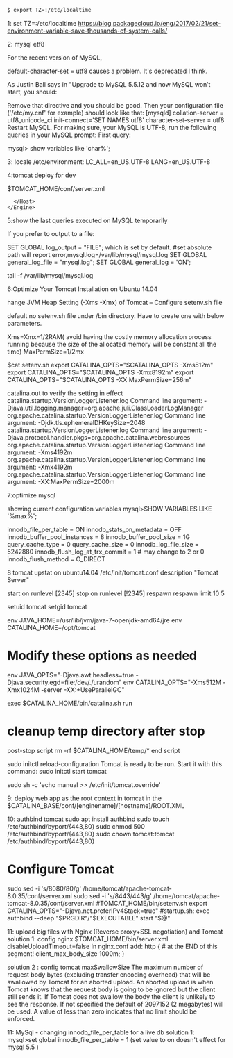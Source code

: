 ```sh
$ export TZ=:/etc/localtime
```

1: set TZ=:/etc/localtime
                https://blog.packagecloud.io/eng/2017/02/21/set-environment-variable-save-thousands-of-system-calls/
                
2: mysql etf8 

For the recent version of MySQL,

default-character-set = utf8
causes a problem. It's deprecated I think.

As Justin Ball says in "Upgrade to MySQL 5.5.12 and now MySQL won’t start, you should:

Remove that directive and you should be good.
Then your configuration file ('/etc/my.cnf' for example) should look like that:
[mysqld]
collation-server = utf8_unicode_ci
init-connect='SET NAMES utf8'
character-set-server = utf8
Restart MySQL.
For making sure, your MySQL is UTF-8, run the following queries in your MySQL prompt:
First query:

 mysql> show variables like 'char%';
 
 
 3: locale 
 /etc/environment:
LC_ALL=en_US.UTF-8
LANG=en_US.UTF-8


4:tomcat deploy for dev

$TOMCAT_HOME/conf/server.xml
<!--   
	    <Context path="/etender" docBase="c:/WebRoot">
        </Context>
        -->
	  </Host>
    </Engine>
  </Service>
</Server>


5:show the last queries executed on MySQL temporarily

If you prefer to output to a file:

SET GLOBAL log_output = "FILE"; which is set by default.
#set absolute path will report error,mysql.log=/var/lib/mysql/mysql.log
SET GLOBAL general_log_file = "mysql.log";
SET GLOBAL general_log = 'ON';

tail -f /var/lib/mysql/mysql.log


6:Optimize Your Tomcat Installation on Ubuntu 14.04

hange JVM Heap Setting (-Xms -Xmx) of Tomcat – Configure setenv.sh file 

default no setenv.sh file under /bin directory. Have to create one with below parameters.

Xms=Xmx=1/2RAM( avoid having the costly memory allocation process running because the size of 
                the allocated memory will be constant all the time)
MaxPermSize=1/2mx

$cat setenv.sh
export CATALINA_OPTS="$CATALINA_OPTS -Xms512m"
export CATALINA_OPTS="$CATALINA_OPTS -Xmx8192m"
export CATALINA_OPTS="$CATALINA_OPTS -XX:MaxPermSize=256m"

catalina.out to verify the setting in effect
catalina.startup.VersionLoggerListener.log Command line argument: -Djava.util.logging.manager=org.apache.juli.ClassLoaderLogManager
org.apache.catalina.startup.VersionLoggerListener.log Command line argument: -Djdk.tls.ephemeralDHKeySize=2048
catalina.startup.VersionLoggerListener.log Command line argument: -Djava.protocol.handler.pkgs=org.apache.catalina.webresources
org.apache.catalina.startup.VersionLoggerListener.log Command line argument: -Xms4192m
org.apache.catalina.startup.VersionLoggerListener.log Command line argument: -Xmx4192m
org.apache.catalina.startup.VersionLoggerListener.log Command line argument: -XX:MaxPermSize=2000m

7:optimize mysql

showing current configuration variables
mysql>SHOW VARIABLES LIKE '%max%';  


innodb_file_per_table = ON
innodb_stats_on_metadata = OFF
innodb_buffer_pool_instances = 8
innodb_buffer_pool_size = 1G
query_cache_type = 0
query_cache_size = 0
innodb_log_file_size = 5242880
innodb_flush_log_at_trx_commit = 1 # may change to 2 or 0
innodb_flush_method = O_DIRECT



8  tomcat upstat on ubuntu14.04
/etc/init/tomcat.conf
description "Tomcat Server"

  start on runlevel [2345]
  stop on runlevel [!2345]
  respawn
  respawn limit 10 5

  setuid tomcat
  setgid tomcat

  env JAVA_HOME=/usr/lib/jvm/java-7-openjdk-amd64/jre
  env CATALINA_HOME=/opt/tomcat

  # Modify these options as needed
  env JAVA_OPTS="-Djava.awt.headless=true -Djava.security.egd=file:/dev/./urandom"
  env CATALINA_OPTS="-Xms512M -Xmx1024M -server -XX:+UseParallelGC"

  exec $CATALINA_HOME/bin/catalina.sh run

  # cleanup temp directory after stop
  post-stop script
    rm -rf $CATALINA_HOME/temp/*
  end script
  
  sudo initctl reload-configuration
Tomcat is ready to be run. Start it with this command:
sudo initctl start tomcat


sudo sh -c 'echo manual >> /etc/init/tomcat.override'


9: deploy web app as the root context in tomcat
   in the $CATALINA_BASE/conf/[enginename]/[hostname]/ROOT.XML
   <?xml version="1.0" encoding="UTF-8"?>
   <Context
      docBase="/opt/WebRoot"
      path=""    
   />


10: authbind tomcat
sudo apt install authbind
sudo touch /etc/authbind/byport/{443,80}
sudo chmod 500 /etc/authbind/byport/{443,80}
sudo chown tomcat:tomcat /etc/authbind/byport/{443,80}
# Configure Tomcat
sudo sed -i 's/8080/80/g' /home/tomcat/apache-tomcat-8.0.35/conf/server.xml
sudo sed -i 's/8443/443/g' /home/tomcat/apache-tomcat-8.0.35/conf/server.xml
#TOMCAT_HOME/bin/setenv.sh
export CATALINA_OPTS="-Djava.net.preferIPv4Stack=true"
#startup.sh:
exec authbind --deep "$PRGDIR"/"$EXECUTABLE" start "$@"

11:  upload big files with Nginx (Reverse proxy+SSL negotiation) and Tomcat
solution 1: config nginx
$TOMCAT_HOME/bin/server.xml  
disableUploadTimeout=false
In nginx.conf add:
http {
     # at the END of this segment!
     client_max_body_size 1000m;
}

solution 2 : config tomcat
maxSwallowSize	     The maximum number of request body bytes (excluding transfer encoding overhead) that will be 
                     swallowed by Tomcat for an aborted upload. An aborted upload is when Tomcat knows that
		     the request body is going to be ignored but the client still sends it.
		     If Tomcat does not swallow the body the client is unlikely to see the response. 
		     If not specified the default of 2097152 (2 megabytes) will be used. 
		     A value of less than zero indicates that no limit should be enforced.
		     
11: MySql - changing innodb_file_per_table for a live db
solution 1:
mysql>set global innodb_file_per_table = 1 (set value to on doesn't effect for mysql 5.5 )
